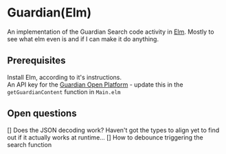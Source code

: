 # Guardian(Elm)

An implementation of the Guardian Search code activity in [Elm][elm]. Mostly to see what elm even is and if I can make it do anything.

## Prerequisites
Install Elm, according to it's instructions.  
An API key for the [Guardian Open Platform][guardian] - update this in the `getGuardianContent` function in `Main.elm`

## Open questions
[] Does the JSON decoding work? Haven't got the types to align yet to find out if it actually works at runtime...
[] How to debounce triggering the search function


[elm]: https://elm-lang.org/
[guardian]: https://open-platform.theguardian.com/documentation/